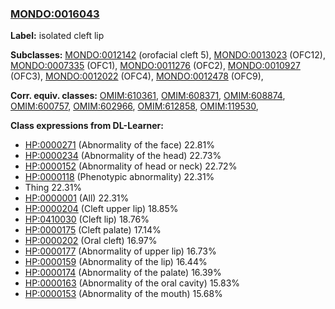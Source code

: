 
### [MONDO:0016043](http://purl.obolibrary.org/obo/MONDO_0016043)
**Label:** isolated cleft lip

**Subclasses:** [MONDO:0012142](http://purl.obolibrary.org/obo/MONDO_0012142) (orofacial cleft 5), [MONDO:0013023](http://purl.obolibrary.org/obo/MONDO_0013023) (OFC12), [MONDO:0007335](http://purl.obolibrary.org/obo/MONDO_0007335) (OFC1), [MONDO:0011276](http://purl.obolibrary.org/obo/MONDO_0011276) (OFC2), [MONDO:0010927](http://purl.obolibrary.org/obo/MONDO_0010927) (OFC3), [MONDO:0012022](http://purl.obolibrary.org/obo/MONDO_0012022) (OFC4), [MONDO:0012478](http://purl.obolibrary.org/obo/MONDO_0012478) (OFC9), 

**Corr. equiv. classes:** [OMIM:610361](http://purl.obolibrary.org/obo/OMIM_610361), [OMIM:608371](http://purl.obolibrary.org/obo/OMIM_608371), [OMIM:608874](http://purl.obolibrary.org/obo/OMIM_608874), [OMIM:600757](http://purl.obolibrary.org/obo/OMIM_600757), [OMIM:602966](http://purl.obolibrary.org/obo/OMIM_602966), [OMIM:612858](http://purl.obolibrary.org/obo/OMIM_612858), [OMIM:119530](http://purl.obolibrary.org/obo/OMIM_119530), 

**Class expressions from DL-Learner:**

- [HP:0000271](http://purl.obolibrary.org/obo/HP_0000271) (Abnormality of the face) 22.81%
- [HP:0000234](http://purl.obolibrary.org/obo/HP_0000234) (Abnormality of the head) 22.73%
- [HP:0000152](http://purl.obolibrary.org/obo/HP_0000152) (Abnormality of head or neck) 22.72%
- [HP:0000118](http://purl.obolibrary.org/obo/HP_0000118) (Phenotypic abnormality) 22.31%
- Thing 22.31%
- [HP:0000001](http://purl.obolibrary.org/obo/HP_0000001) (All) 22.31%
- [HP:0000204](http://purl.obolibrary.org/obo/HP_0000204) (Cleft upper lip) 18.85%
- [HP:0410030](http://purl.obolibrary.org/obo/HP_0410030) (Cleft lip) 18.76%
- [HP:0000175](http://purl.obolibrary.org/obo/HP_0000175) (Cleft palate) 17.14%
- [HP:0000202](http://purl.obolibrary.org/obo/HP_0000202) (Oral cleft) 16.97%
- [HP:0000177](http://purl.obolibrary.org/obo/HP_0000177) (Abnormality of upper lip) 16.73%
- [HP:0000159](http://purl.obolibrary.org/obo/HP_0000159) (Abnormality of the lip) 16.44%
- [HP:0000174](http://purl.obolibrary.org/obo/HP_0000174) (Abnormality of the palate) 16.39%
- [HP:0000163](http://purl.obolibrary.org/obo/HP_0000163) (Abnormality of the oral cavity) 15.83%
- [HP:0000153](http://purl.obolibrary.org/obo/HP_0000153) (Abnormality of the mouth) 15.68%


